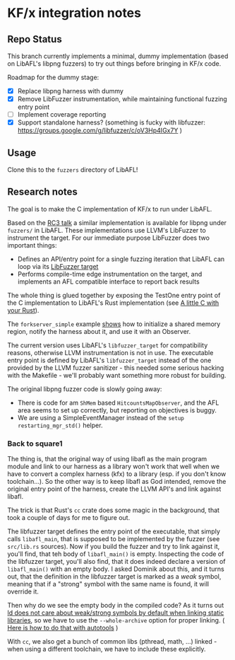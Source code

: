KF/x integration notes
======================

Repo Status
-----------

This branch currently implements a minimal, dummy implementation (based on LibAFL's libpng fuzzers) to try out things before bringing in KF/x code.

Roadmap for the dummy stage:

- [x] Replace libpng harness with dummy
- [x] Remove LibFuzzer instrumentation, while maintaining functional fuzzing entry point 
- [ ] Implement coverage reporting
- [x] Support standalone harness? (something is fucky with libfuzzer: https://groups.google.com/g/libfuzzer/c/oV3Hp4IGx7Y )

Usage
-----

Clone this to the `fuzzers` directory of LibAFL!

Research notes
--------------

The goal is to make the C implementation of KF/x to run under LibAFL.

Based on the [RC3 talk](https://media.ccc.de/v/rc3-channels-2020-87-fuzzers-like-lego) a similar implementation is available for libpng under `fuzzers/` in LibAFL. These implementations use LLVM's LibFuzzer to instrument the target. For our immediate purpose LibFuzzer does two important things:

- Defines an API/entry point for a single fuzzing iteration that LibAFL can loop via its [LibFuzzer target](https://github.com/AFLplusplus/LibAFL/blob/main/libafl_targets/src/libfuzzer.rs)
- Performs compile-time edge instrumentation on the target, and implements an AFL compatible interface to report back results

The whole thing is glued together by exposing the TestOne entry point of the C implementation to LibAFL's Rust implementation (see [A little C with your Rust](https://docs.rust-embedded.org/book/interoperability/c-with-rust.html)).

The `forkserver_simple` example [shows](https://github.com/AFLplusplus/LibAFL/blob/main/fuzzers/forkserver_simple/src/main.rs#L83) how to initialize a shared memory region, notify the harness about it, and use it with an Observer.

The current version uses LibAFL's `libfuzzer_target` for compatibility reasons, otherwise LLVM instrumentation is not in use. The executable entry point is defined by LibAFL's `libfuzzer_target` instead of the one provided by the LLVM fuzzer sanitizer - this needed some serious hacking with the Makefile - we'll probably want something more robust for building. 

The original libpng fuzzer code is slowly going away:
* There is code for am `ShMem` based `HitcountsMapObserver`, and the AFL area seems to set up correctly, but reporting on objectives is buggy.
* We are using a SimpleEventManager instead of the `setup restarting_mgr_std()` helper.

### Back to square1

The thing is, that the original way of using libafl as the main program module and link to our harness as a library won't  work that well when we have to convert a complex harness (kfx) to a library (esp. if you don't know toolchain...). So the other way is to keep libafl as God intended, remove the original entry point of the harness, create the LLVM API's and link against libafl. 

The trick is that Rust's `cc` crate does some magic in the background, that took a couple of days for me to figure out.

The libfuzzer target defines the entry point of the executable, that simply calls `libafl_main`, that is supposed to be implemented by the fuzzer (see `src/lib.rs` sources). Now if you build the fuzzer and try to link against it, you'll find, that teh body of `libafl_main()` is empty. Inspecting the code of the libfuzzer target, you'll also find, that it does indeed declare a version of `libafl_main()` with an empty body. I asked Dominik about this, and it turns out, that the definition in the libfuzzer target is marked as a _weak_ symbol, meaning that if a "strong" symbol with the same name is found, it will override it. 

Then why do we see the empty body in the compiled code? As it turns out [ld does not care about weak/strong symbols by default when linking static libraries](https://stackoverflow.com/a/37191811), so we have to use the `--whole-archive` option for proper linking. ( [Here is how to do that with autotools](https://stackoverflow.com/questions/22210903/autotools-and-wl-whole-archive) )

With `cc`, we also get a bunch of common libs (pthread, math, ...) linked - when using a different toolchain, we have to include these explicitly.
